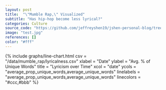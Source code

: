 ```yaml
---
layout: post
title:  "\"Mumble Rap,\" Visualized"
subtitle: "Has hip-hop become less lyrical?"
categories: Culture
source_code: "https://github.com/jeffreyshen19/jshen-personal-blog/tree/master/data/mumble_rap"
image: "test.jpg"
references: []
color: "#fff"
---
```


{% include graphs/line-chart.html csv = "/data/mumble_rap/lyricalness.csv" xlabel = "Date" ylabel = "Avg. % of Unique Words" title = "Lyricism over Time" xcol = "date" ycols = "average_prop_unique_words,average_unique_words" linelabels = "average_prop_unique_words,average_unique_words" linecolors = "#ccc,#bbb" %}
